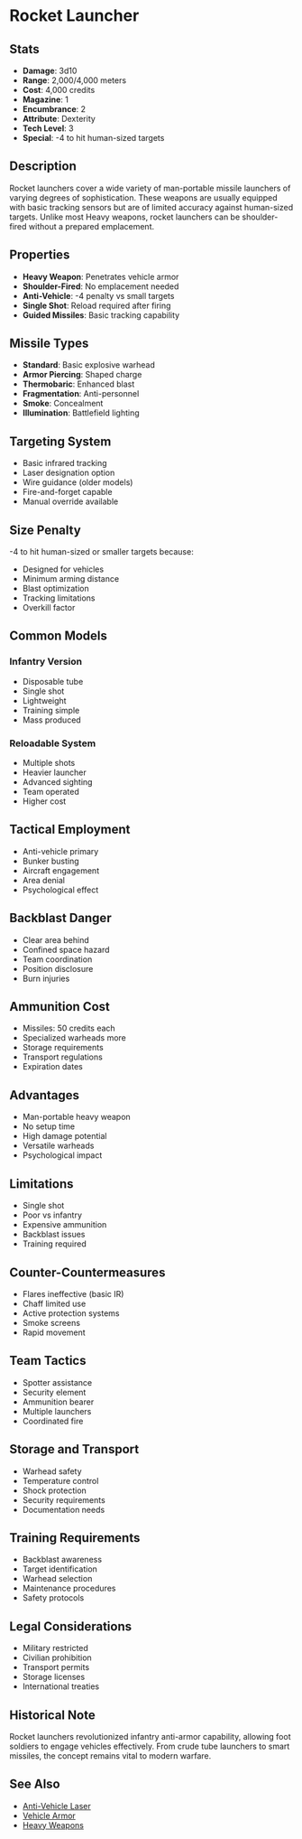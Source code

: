 # Rocket Launcher

## Stats
- **Damage**: 3d10
- **Range**: 2,000/4,000 meters
- **Cost**: 4,000 credits
- **Magazine**: 1
- **Encumbrance**: 2
- **Attribute**: Dexterity
- **Tech Level**: 3
- **Special**: -4 to hit human-sized targets

## Description
Rocket launchers cover a wide variety of man-portable missile launchers of varying degrees of sophistication. These weapons are usually equipped with basic tracking sensors but are of limited accuracy against human-sized targets. Unlike most Heavy weapons, rocket launchers can be shoulder-fired without a prepared emplacement.

## Properties
- **Heavy Weapon**: Penetrates vehicle armor
- **Shoulder-Fired**: No emplacement needed
- **Anti-Vehicle**: -4 penalty vs small targets
- **Single Shot**: Reload required after firing
- **Guided Missiles**: Basic tracking capability

## Missile Types
- **Standard**: Basic explosive warhead
- **Armor Piercing**: Shaped charge
- **Thermobaric**: Enhanced blast
- **Fragmentation**: Anti-personnel
- **Smoke**: Concealment
- **Illumination**: Battlefield lighting

## Targeting System
- Basic infrared tracking
- Laser designation option
- Wire guidance (older models)
- Fire-and-forget capable
- Manual override available

## Size Penalty
-4 to hit human-sized or smaller targets because:
- Designed for vehicles
- Minimum arming distance
- Blast optimization
- Tracking limitations
- Overkill factor

## Common Models
### Infantry Version
- Disposable tube
- Single shot
- Lightweight
- Training simple
- Mass produced

### Reloadable System
- Multiple shots
- Heavier launcher
- Advanced sighting
- Team operated
- Higher cost

## Tactical Employment
- Anti-vehicle primary
- Bunker busting
- Aircraft engagement
- Area denial
- Psychological effect

## Backblast Danger
- Clear area behind
- Confined space hazard
- Team coordination
- Position disclosure
- Burn injuries

## Ammunition Cost
- Missiles: 50 credits each
- Specialized warheads more
- Storage requirements
- Transport regulations
- Expiration dates

## Advantages
- Man-portable heavy weapon
- No setup time
- High damage potential
- Versatile warheads
- Psychological impact

## Limitations
- Single shot
- Poor vs infantry
- Expensive ammunition
- Backblast issues
- Training required

## Counter-Countermeasures
- Flares ineffective (basic IR)
- Chaff limited use
- Active protection systems
- Smoke screens
- Rapid movement

## Team Tactics
- Spotter assistance
- Security element
- Ammunition bearer
- Multiple launchers
- Coordinated fire

## Storage and Transport
- Warhead safety
- Temperature control
- Shock protection
- Security requirements
- Documentation needs

## Training Requirements
- Backblast awareness
- Target identification
- Warhead selection
- Maintenance procedures
- Safety protocols

## Legal Considerations
- Military restricted
- Civilian prohibition
- Transport permits
- Storage licenses
- International treaties

## Historical Note
Rocket launchers revolutionized infantry anti-armor capability, allowing foot soldiers to engage vehicles effectively. From crude tube launchers to smart missiles, the concept remains vital to modern warfare.

## See Also
- [Anti-Vehicle Laser](anti-vehicle-laser.md)
- [Vehicle Armor](../../../vehicles/vehicle-armor.md)
- [Heavy Weapons](../heavy-weapons-index.md)